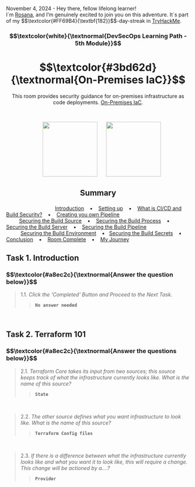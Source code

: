 <p align="left">November 4, 2024 - Hey there, fellow lifelong learner!<br>
I´m <a href="https://www.linkedin.com/in/rosanafssantos/">Rosana</a>, and I’m genuinely excited to join you on this adventure. It´s part of my $$\textcolor{#FF69B4}{\textbf{182}}$$-day-streak in  <a href="https://tryhackme.com/r/p/Rosana">TryHackMe</a>.</p>

<h3 align="center"> $$\textcolor{white}{\textnormal{DevSecOps Learning Path - 5th Module}}$$ </h3>
<h1 align="center"> $$\textcolor{#3bd62d}{\textnormal{On-Premises IaC}}$$ </h1>
<p align="center">This room provides security guidance for on-premises infrastructure as code deployments. <a href="https://tryhackme.com/r/room/cloudbasediac">On-Premises IaC</a>.</p><br>
<p align="center">
  <img height="150px" hspace="20" src="https://github.com/user-attachments/assets/589ee7f9-c9d7-48f5-95ae-30b151548763">
  <img height="150px" src="https://github.com/user-attachments/assets/dbea99d9-a339-423b-b531-2d0f29b3fa23">
</p>
<h2><p align="center">Summary<a id='0'></a></h2>

&nbsp;&nbsp;&nbsp;&nbsp;&nbsp;&nbsp;&nbsp;&nbsp;&nbsp;&nbsp;&nbsp;&nbsp;&nbsp;&nbsp;&nbsp;&nbsp;&nbsp;&nbsp;&nbsp;&nbsp;&nbsp;&nbsp;&nbsp;&nbsp;&nbsp;&nbsp;&nbsp;&nbsp;&nbsp;&nbsp;&nbsp;&nbsp;&nbsp; [Introduction](#1) &nbsp;&nbsp;&nbsp;▪️&nbsp;&nbsp;&nbsp; [Setting up](#2) &nbsp;&nbsp;&nbsp;▪️&nbsp;&nbsp;&nbsp; [What is CI/CD and Build Security?](#3)  &nbsp;&nbsp;&nbsp;▪️&nbsp;&nbsp;&nbsp; [Creating you own Pipeline](#4)&nbsp;&nbsp;&nbsp;&nbsp;&nbsp;&nbsp;&nbsp;&nbsp;&nbsp;&nbsp;&nbsp;&nbsp;&nbsp;&nbsp;&nbsp;&nbsp;&nbsp;<br>
&nbsp;&nbsp;&nbsp;&nbsp;&nbsp;&nbsp;&nbsp;&nbsp; [Securing the Build Source](#5) &nbsp;&nbsp;&nbsp;▪️&nbsp;&nbsp;&nbsp; [Securing the Build Process](#6) &nbsp;&nbsp;&nbsp;▪️&nbsp;&nbsp;&nbsp; [Securing the Build Server](#7)  &nbsp;&nbsp;&nbsp;▪️&nbsp;&nbsp;&nbsp;  [Securing the Build Pipeline](#8) <br>
&nbsp;&nbsp;&nbsp;&nbsp;&nbsp;&nbsp;&nbsp;&nbsp;&nbsp; [Securing the Build Environment](#9) &nbsp;&nbsp;&nbsp;▪️&nbsp;&nbsp;&nbsp;[Securing the Build Secrets](#10) &nbsp;&nbsp;&nbsp;▪️&nbsp;&nbsp;&nbsp; [Conclusion](#11) &nbsp;&nbsp;&nbsp;▪️&nbsp;&nbsp;&nbsp; [Room Complete](#12) &nbsp;&nbsp;&nbsp;▪️&nbsp;&nbsp;&nbsp; [My Journey](#13) &nbsp;&nbsp;&nbsp;&nbsp;&nbsp;&nbsp;&nbsp;




<h2>Task 1. Introduction<a id='1'></a></h2>

<h3 align="left"> $$\textcolor{#a8ec2c}{\textnormal{Answer the question below}}$$ </h3>

> 1.1. <em>Click the 'Completed' Button and Proceed to the Next Task.</em><br><a id='1.1'></a>
>> <code><strong>No answer needed</strong></code>
<br>

<h2>Task 2. Terraform 101<a id='2'></a></h2>

<h3 align="left"> $$\textcolor{#a8ec2c}{\textnormal{Answer the questions below}}$$ </h3>

> 2.1. <em>Terraform Core takes its input from two sources; this source keeps track of what the infrastructure currently looks like. What is the name of this source?</em><br><a id='2.1'></a>
>> <code><strong>State</strong></code>
<br>

> 2.2. <em>The other source defines what you want infrastructure to look like. What is the name of this source?</em><br><a id='2.2'></a>
>> <code><strong>Terraform Config files</strong></code>
<br>

> 2.3. <em>If there is a difference between what the infrastructure currently looks like and what you want it to look like, this will require a change. This change will be actioned by a....?</em><br><a id='2.3'></a>
>> <code><strong>Provider</strong></code>
<br>
